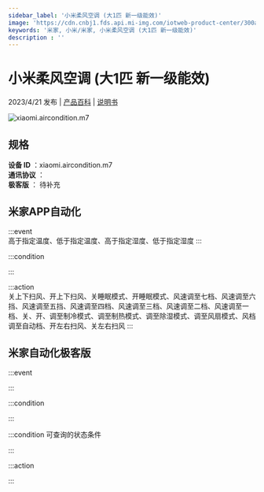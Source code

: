 ```yaml
---
sidebar_label: '小米柔风空调 (大1匹 新一级能效)'
image: 'https://cdn.cnbj1.fds.api.mi-img.com/iotweb-product-center/300aa8c19db2726afaf3cbf8b77627c2_1655259236868.png?GalaxyAccessKeyId=AKVGLQWBOVIRQ3XLEW&Expires=9223372036854775807&Signature=sADFKXWRcFU2YCCPa0gNEHG4C7E='
keywords: '米家, 小米/米家, 小米柔风空调 (大1匹 新一级能效)'
description : ''
---
```

# 小米柔风空调 (大1匹 新一级能效)

2023/4/21 发布 | [产品百科](https://home.mi.com/webapp/content/baike/product/index.html?model=xiaomi.aircondition.m7/) | [说明书](https://home.mi.com/views/introduction.html?model=xiaomi.aircondition.m7&region=cn)

![xiaomi.aircondition.m7](https://cdn.cnbj1.fds.api.mi-img.com/iotweb-product-center/300aa8c19db2726afaf3cbf8b77627c2_1655259236868.png?GalaxyAccessKeyId=AKVGLQWBOVIRQ3XLEW&Expires=9223372036854775807&Signature=sADFKXWRcFU2YCCPa0gNEHG4C7E=)

## 规格  
> 
**设备 ID** ：xiaomi.aircondition.m7  
**通讯协议** ：  
**极客版**  ： 待补充 


## 米家APP自动化  

:::event  
高于指定温度、低于指定温度、高于指定湿度、低于指定湿度
:::

:::condition  

:::

:::action   
关上下扫风、开上下扫风、关睡眠模式、开睡眠模式、风速调至七档、风速调至六挡、风速调至五挡、风速调至四档、风速调至三档、风速调至二档、风速调至一档、关、开、调至制冷模式、调至制热模式、调至除湿模式、调至风扇模式、风档调至自动档、开左右扫风、关左右扫风
:::

## 米家自动化极客版  

:::event  

:::

:::condition  

:::

:::condition 可查询的状态条件  

:::

:::action  

:::

        
